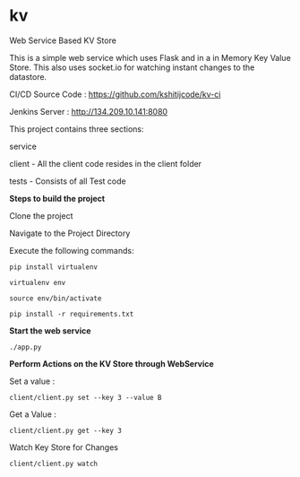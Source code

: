 # kv
Web Service Based KV Store 

This is a simple web service which uses Flask and in a in Memory Key Value Store.
This also uses socket.io for watching instant changes to the datastore.


CI/CD Source Code : https://github.com/kshitijcode/kv-ci

Jenkins Server : http://134.209.10.141:8080


This project contains three sections: 

service


client - All the client code resides in the client folder



tests - Consists of all Test code 




**Steps to build the project**

 Clone the project
  
 Navigate to the Project Directory

 Execute the following commands:
 
 `pip install virtualenv`
 
 `virtualenv env`
 
 `source env/bin/activate`
 
 `pip install -r requirements.txt`




**Start the web service** 



`./app.py
`



**Perform Actions on the KV Store through WebService**


Set a value : 


 `client/client.py set --key 3 --value B`
 
 
 
Get a Value : 



    client/client.py get --key 3
    

Watch Key Store for Changes



    client/client.py watch

    

